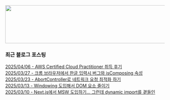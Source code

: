 
<a href="https://www.gitanimals.org/en_US?utm_medium=image&utm_source=chaesunbak&utm_content=line">
  <img
    src="https://render.gitanimals.org/lines/chaesunbak?pet-id=672420623068445702"
    width="600"
    height="120"
  />
</a>

<!-- LATEST-BLOG-POST-LIST:START -->
### 최근 블로그 포스팅
[2025/04/06 - AWS Certified Cloud Practitioner 취득 후기](https://chaesunbak.tistory.com/12) <br/>
[2025/03/27 - 크롬 브라우저에서 한글 입력시 버그와 isComposing 속성](https://chaesunbak.tistory.com/11) <br/>
[2025/03/23 - AbortController로 네트워크 요청 최적화 하기](https://chaesunbak.tistory.com/10) <br/>
[2025/03/13 - Windowing 도입해서 DOM 요소 줄이기](https://chaesunbak.tistory.com/9) <br/>
[2025/03/10 - Next.js에서 MSW 도입하기... 그런데 dynamic import를 곁들인](https://chaesunbak.tistory.com/8) <br/>
<!-- LATEST-BLOG-POST-LIST:END -->

